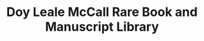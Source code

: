 ---
layout: repo
title: "Doy Leale McCall Rare Book and Manuscript Library"
id: 10772
permalink: repos/10772/
---